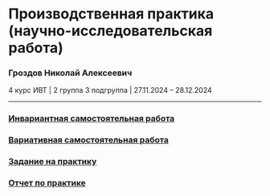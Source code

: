 # Производственная практика (научно-исследовательская работа) 

### Гроздов Николай Алексеевич

4 курс ИВТ | 2 группа 3 подгруппа | 27.11.2024 – 28.12.2024

---

### [Инвариантная самостоятельная работа](https://github.com/gehud/herzen-practice-4/blob/main/%D0%B8%D1%81%D1%80.pdf)
### [Вариативная самостоятельная работа](https://github.com/gehud/herzen-practice-4/blob/main/%D0%B2%D1%81%D1%80.pdf)
### [Задание на практику](https://github.com/gehud/herzen-practice-4/blob/main/%D0%B7%D0%B0%D0%B4%D0%B0%D0%BD%D0%B8%D0%B5.pdf)
### [Отчет по практике](https://github.com/gehud/herzen-practice-4/blob/main/%D0%BE%D1%82%D1%87%D1%91%D1%82.pdf)
